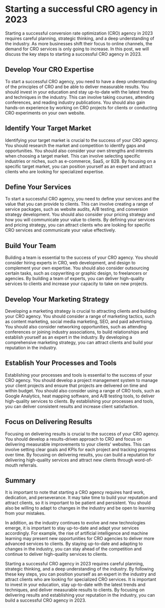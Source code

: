 # Starting a successful CRO agency in 2023
Starting a successful conversion rate optimization (CRO) agency in 2023 requires careful planning, strategic thinking, and a deep understanding of the industry. As more businesses shift their focus to online channels, the demand for CRO services is only going to increase. In this post, we will discuss the key steps to starting a successful CRO agency in 2023.

## Develop Your CRO Expertise
To start a successful CRO agency, you need to have a deep understanding of the principles of CRO and be able to deliver measurable results. You should invest in your education and stay up-to-date with the latest trends and techniques in the industry. This can involve taking courses, attending conferences, and reading industry publications. You should also gain hands-on experience by working on CRO projects for clients or conducting CRO experiments on your own website.

## Identify Your Target Market
Identifying your target market is crucial to the success of your CRO agency. You should research the market and competition to identify gaps and opportunities. You should also consider your own strengths and interests when choosing a target market. This can involve selecting specific industries or niches, such as e-commerce, SaaS, or B2B. By focusing on a specific target market, you can position yourself as an expert and attract clients who are looking for specialized expertise.

## Define Your Services
To start a successful CRO agency, you need to define your services and the value that you can provide to clients. This can involve creating a range of service packages, such as website audits, A/B testing, and conversion strategy development. You should also consider your pricing strategy and how you will communicate your value to clients. By defining your services and pricing strategy, you can attract clients who are looking for specific CRO services and communicate your value effectively.

## Build Your Team
Building a team is essential to the success of your CRO agency. You should consider hiring experts in CRO, web development, and design to complement your own expertise. You should also consider outsourcing certain tasks, such as copywriting or graphic design, to freelancers or agencies. By building a team of experts, you can deliver high-quality services to clients and increase your capacity to take on new projects.

## Develop Your Marketing Strategy
Developing a marketing strategy is crucial to attracting clients and building your CRO agency. You should consider a range of marketing tactics, such as content marketing, social media marketing, SEO, and paid advertising. You should also consider networking opportunities, such as attending conferences or joining industry associations, to build relationships and establish yourself as an expert in the industry. By developing a comprehensive marketing strategy, you can attract clients and build your reputation in the industry.

## Establish Your Processes and Tools
Establishing your processes and tools is essential to the success of your CRO agency. You should develop a project management system to manage your client projects and ensure that projects are delivered on time and within budget. You should also consider using a range of CRO tools, such as Google Analytics, heat mapping software, and A/B testing tools, to deliver high-quality services to clients. By establishing your processes and tools, you can deliver consistent results and increase client satisfaction.

## Focus on Delivering Results
Focusing on delivering results is crucial to the success of your CRO agency. You should develop a results-driven approach to CRO and focus on delivering measurable improvements to your clients' websites. This can involve setting clear goals and KPIs for each project and tracking progress over time. By focusing on delivering results, you can build a reputation for delivering high-quality services and attract new clients through word-of-mouth referrals.

## Summary
It is important to note that starting a CRO agency requires hard work, dedication, and perseverance. It may take time to build your reputation and attract clients, so it is important to be patient and persistent. You should also be willing to adapt to changes in the industry and be open to learning from your mistakes.

In addition, as the industry continues to evolve and new technologies emerge, it is important to stay up-to-date and adapt your services accordingly. For example, the rise of artificial intelligence and machine learning may present new opportunities for CRO agencies to deliver more advanced services to clients. By staying up-to-date and adapting to changes in the industry, you can stay ahead of the competition and continue to deliver high-quality services to clients.

Starting a successful CRO agency in 2023 requires careful planning, strategic thinking, and a deep understanding of the industry. By following these key steps, you can position yourself as an expert in the industry and attract clients who are looking for specialized CRO services. It is important to invest in your education, stay up-to-date with the latest trends and techniques, and deliver measurable results to clients. By focusing on delivering results and establishing your reputation in the industry, you can build a successful CRO agency in 2023.